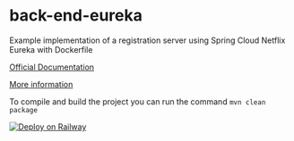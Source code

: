 # back-end-eureka

Example implementation of a registration server using Spring Cloud Netflix Eureka with Dockerfile

[Official Documentation](https://cloud.spring.io/spring-cloud-netflix/reference/html/)

[More information](https://www.baeldung.com/spring-cloud-netflix-eureka)

To compile and build the project you can run the command ``mvn clean package``

[![Deploy on Railway](https://railway.app/button.svg)](https://railway.app/template/HM8cFB?referralCode=jesus-unir)